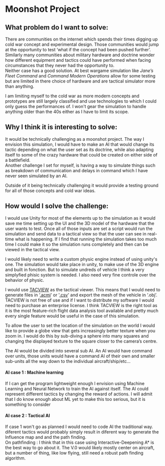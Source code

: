 # Moonshot Project
## What problem do I want to solve:
There are communities on the internet which spends their times digging up cold war concept and experimental design. Those communities would jump at the opportunity to test ‘what if the concept had been pushed further’.<br>
Similarly many communities about military hardware and doctrine wonder how different equipment and tactics could have performed when facing circumstances that they never had the opportunity to.<br>
Neither case has a good solution. At best wargame simulation like *Jane’s Fleet Command* and *Command Modern Operations* allow for some testing but are limited in there choice of hardware and are tactical simulator more than anything.

I am limiting myself to the cold war as more modern concepts and prototypes are still largely classified and use technologies to which I could only guess the performances of. I won't gear the simulation to handle anything older than the 40s either as I have to limit its scope.

## Why I think it is interesting to solve:
It would be technically challenging as a moonshot project. The way I envision this simulation, I would have to make an AI that would change its tactic depending on what the user set as its doctrine, while also adapting itself to some of the crazy hardware that could be created on either side of a battlefield.<br>
Another challenge I set for myself, is having a way to simulate things such as breakdown of communication and delays in command which I have never seen simulated by an AI.<br>

Outside of it being technically challenging it would provide a testing ground for all of those concepts and cold war ideas.

## How would I solve the challenge:
I would use Unity for most of the elements up to the simulation as it would save me time setting up the UI and the 3D model of the hardware that the user wants to test. Once all of those inputs are set a script would run the simulation and send data to a tactical view so that the user can see in real-time what is happening. If I find that running the simulation takes too much time I could make it so the simulation runs completely and then can be viewed in the tactical view.

I would likely need to write a custom physic engine instead of using unity's one. The simulation would take place in unity, to make use of the 3D engine and built in fonction. But to simulate undreds of vehicle I think a very simplyfied phisic system is needed. I also need very fine controle over the behavior of physic.

I would use [TACVIEW](https://www.tacview.net/) as the tactical viewer. This means that I would need to generate files in ‘[.acmi](https://www.tacview.net/documentation/acmi/en/)’ or '[.csv](https://www.tacview.net/documentation/csv/en/)' and export the mesh of the vehicle in ‘.obj’. TACVIEW is not free of use and if I want to distribute my software I would need to purchase an enterprise license.
I think TACVIEW is the right tool as it is the most feature-rich flight data analysis tool available and pretty much every single feature would be useful in the case of this simulation.

To allow the user to set the location of the simulation on the world I would like to provide a globe view that gets increasingly better texture when you zoom in. I would do this by sub-diving a sphere into many squares and changing the displayed texture to the square closer to the camera’s centre.

The AI would be divided into several sub AI. An AI would have command over units, those units would have a command AI of their own and smaller sub-units all the way down to the individual aircraft/ship/etc...
#### AI case 1 : Machine learning
If I can get the program lightweight enough I envision using Machine Learning and Neural Network to train the AI against itself. The AI could represent different tactics by changing the reward of actions. I will admit that I do know enough about ML yet to make this too serious, but it is something to consider

#### AI case 2 : Tactical AI
If case 1 won't go as planned I would need to code AI the traditional way. diferent tactics would probably simply result in diferent way to generate the Influence map and and the path finding.<br>
On pathfinding : I think that in this case using Interactive-Deepening A* is the best way to go about it. The V.0 would likely mostly center on aircraft, but a number of thing, like low flying, still need a robust path finding algorithm.
